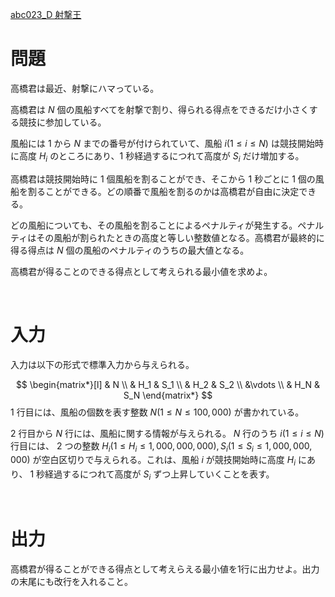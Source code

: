 [abc023_D 射撃王](https://atcoder.jp/contests/abc023/tasks/abc023_d?lang=ja)

# 問題
高橋君は最近、射撃にハマっている。

高橋君は $N$ 個の風船すべてを射撃で割り、得られる得点をできるだけ小さくする競技に参加している。

風船には $1$ から $N$ までの番号が付けられていて、風船 $i(1 \le i \le N)$ は競技開始時に高度 $H_i$ のところにあり、$1$ 秒経過するにつれて高度が $S_i$ だけ増加する。

高橋君は競技開始時に $1$ 個風船を割ることができ、そこから $1$ 秒ごとに $1$ 個の風船を割ることができる。どの順番で風船を割るのかは高橋君が自由に決定できる。

どの風船についても、その風船を割ることによるペナルティが発生する。ペナルティはその風船が割られたときの高度と等しい整数値となる。高橋君が最終的に得る得点は $N$ 個の風船のペナルティのうちの最大値となる。

高橋君が得ることのできる得点として考えられる最小値を求めよ。

<br>

# 入力
入力は以下の形式で標準入力から与えられる。

$$
\begin{matrix*}[l]
& N \\
& H_1 & S_1 \\
& H_2 & S_2 \\
&\vdots \\
& H_N & S_N
\end{matrix*}
$$
$1$ 行目には、風船の個数を表す整数 
$N(1 \le N \le 100,000)$ が書かれている。<br>

$2$ 行目から 
$N$ 行には、風船に関する情報が与えられる。
$N$ 行のうち 
$i(1 \le i \le N)$ 行目には、
$2$ つの整数 
$H_i(1 \le H_i \le 1,000,000,000), S_i(1 \le S_i \le 1,000,000,000)$ 
が空白区切りで与えられる。これは、風船 
$i$ が競技開始時に高度 $H_i$ にあり、
$1$ 秒経過するにつれて高度が 
$S_i$ ずつ上昇していくことを表す。

<br>

# 出力
高橋君が得ることができる得点として考えらえる最小値を1行に出力せよ。出力の末尾にも改行を入れること。